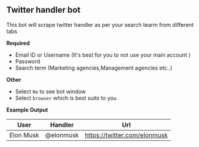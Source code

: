 ## Twitter handler bot

This bot will scrape twitter handler as per your search tearm from different tabs 

**Required**
- Email ID or Username (It's best for you to not use your main account )
- Password
- Search term (Marketing agencies,Management agencies etc..)

**Other**
- Select `No` to see bot window
- Select `browser` which is  best suits to you

**Example Output**

| User | Handler | Url |
| :---:   | :---: | :---: |
| Elon Musk | @elonmusk | https://twitter.com/elonmusk

<br>

